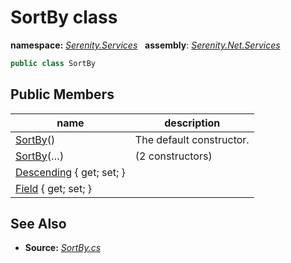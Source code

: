 # SortBy class
**namespace:** *[Serenity.Services](../README.md#serenity.services-namespace)*   **assembly**: *[Serenity.Net.Services](../README.md)*

```csharp
public class SortBy
```

## Public Members

| name | description |
| --- | --- |
| [SortBy](SortBy/SortBy.md)() | The default constructor. |
| [SortBy](SortBy/SortBy.md)(…) |  (2 constructors) |
| [Descending](SortBy/Descending.md) { get; set; } |  |
| [Field](SortBy/Field.md) { get; set; } |  |

## See Also

* **Source:** *[SortBy.cs](https://github.com/serenity-is/Serenity/blob/master/src/Serenity.Net.Services/Models/SortBy.cs)*